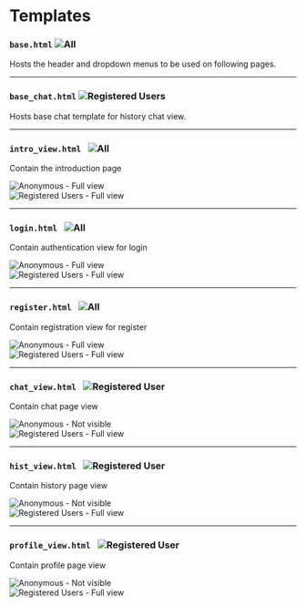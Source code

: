 # Templates

### `base.html` ![All](https://img.shields.io/badge/-All-green.svg)
Hosts the header and dropdown menus to be used on following pages.

---

### `base_chat.html` ![Registered Users](https://img.shields.io/badge/-User-yellow.svg)
Hosts base chat template for history chat view.

---

### `intro_view.html ` ![All](https://img.shields.io/badge/-All-green.svg)
Contain the introduction page

![Anonymous](https://img.shields.io/badge/-Anonymous-black.svg) - Full view  
![Registered Users](https://img.shields.io/badge/-User-yellow.svg) - Full view  

---

### `login.html ` ![All](https://img.shields.io/badge/-All-green.svg)
Contain authentication view for login

![Anonymous](https://img.shields.io/badge/-Anonymous-black.svg) - Full view  
![Registered Users](https://img.shields.io/badge/-User-yellow.svg) - Full view  

--- 

### `register.html ` ![All](https://img.shields.io/badge/-All-green.svg)
Contain registration view for register

![Anonymous](https://img.shields.io/badge/-Anonymous-black.svg) - Full view  
![Registered Users](https://img.shields.io/badge/-User-yellow.svg) - Full view

--- 

### `chat_view.html ` ![Registered User](https://img.shields.io/badge/-User-yellow.svg)
Contain chat page view

![Anonymous](https://img.shields.io/badge/-Anonymous-black.svg) - Not visible  
![Registered Users](https://img.shields.io/badge/-User-yellow.svg) - Full view   

--- 

### `hist_view.html ` ![Registered User](https://img.shields.io/badge/-User-yellow.svg)
Contain history page view

![Anonymous](https://img.shields.io/badge/-Anonymous-black.svg) - Not visible  
![Registered Users](https://img.shields.io/badge/-User-yellow.svg) - Full view 

---

### `profile_view.html ` ![Registered User](https://img.shields.io/badge/-User-yellow.svg)
Contain profile page view

![Anonymous](https://img.shields.io/badge/-Anonymous-black.svg) - Not visible  
![Registered Users](https://img.shields.io/badge/-User-yellow.svg) - Full view




